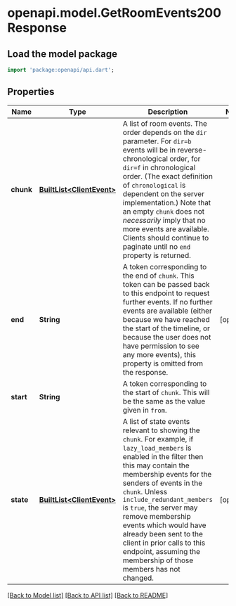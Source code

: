 # openapi.model.GetRoomEvents200Response

## Load the model package
```dart
import 'package:openapi/api.dart';
```

## Properties
Name | Type | Description | Notes
------------ | ------------- | ------------- | -------------
**chunk** | [**BuiltList&lt;ClientEvent&gt;**](ClientEvent.md) | A list of room events. The order depends on the `dir` parameter. For `dir=b` events will be in reverse-chronological order, for `dir=f` in chronological order. (The exact definition of `chronological` is dependent on the server implementation.)  Note that an empty `chunk` does not *necessarily* imply that no more events are available. Clients should continue to paginate until no `end` property is returned. | 
**end** | **String** | A token corresponding to the end of `chunk`. This token can be passed back to this endpoint to request further events.  If no further events are available (either because we have reached the start of the timeline, or because the user does not have permission to see any more events), this property is omitted from the response. | [optional] 
**start** | **String** | A token corresponding to the start of `chunk`. This will be the same as the value given in `from`. | 
**state** | [**BuiltList&lt;ClientEvent&gt;**](ClientEvent.md) | A list of state events relevant to showing the `chunk`. For example, if `lazy_load_members` is enabled in the filter then this may contain the membership events for the senders of events in the `chunk`.  Unless `include_redundant_members` is `true`, the server may remove membership events which would have already been sent to the client in prior calls to this endpoint, assuming the membership of those members has not changed. | [optional] 

[[Back to Model list]](../README.md#documentation-for-models) [[Back to API list]](../README.md#documentation-for-api-endpoints) [[Back to README]](../README.md)


